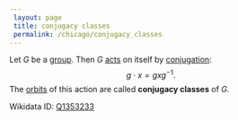 ```yaml
---
 layout: page
 title: conjugacy classes
 permalink: /chicago/conjugacy_classes
---
```


Let $G$ be a [group](https://defsmath.github.io/DefsMath/group). Then $G$ [acts](https://defsmath.github.io/DefsMath/group_action) on itself by [conjugation](https://defsmath.github.io/DefsMath/inner_automorphism_of_a_group): $$g\cdot x = gxg^{-1}.$$ The [orbits](https://defsmath.github.io/DefsMath/orbit) of this action are called **conjugacy classes** of $G$. 

Wikidata ID: [Q1353233](https://www.wikidata.org/wiki/Q1353233)